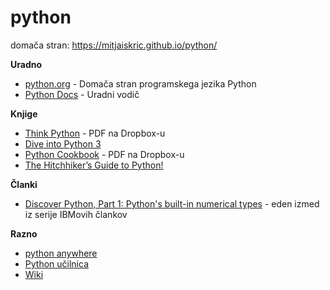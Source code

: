 # python

domača stran:
https://mitjaiskric.github.io/python/

**Uradno**
* [python.org](http://www.python.org/) - Domača stran programskega jezika Python
* [Python Docs](https://docs.python.org) - Uradni vodič

**Knjige**
* [Think Python](http://www.greenteapress.com/thinkpython2/html/index.html) - PDF na Dropbox-u
* [Dive into Python 3](http://www.diveintopython3.net/)
* [Python Cookbook](http://chimera.labs.oreilly.com/books/1230000000393/index.html) - PDF na Dropbox-u
* [The Hitchhiker’s Guide to Python!](http://docs.python-guide.org/)

**Članki**
* [Discover Python, Part 1: Python's built-in numerical types](http://www.ibm.com/developerworks/library/os-python1/) - eden izmed iz serije IBMovih člankov

**Razno**
* [python anywhere](https://www.pythonanywhere.com)
* [Python učilnica](http://student.pfmb.uni-mb.si/%7Ejturnsek/python/index.html)
* [Wiki](https://wiki.python.org/moin/BeginnersGuide/Programmers)
